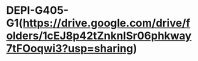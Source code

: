 # DEPI-G405-G1(https://drive.google.com/drive/folders/1cEJ8p42tZnknISr06phkway7tFOoqwi3?usp=sharing)
